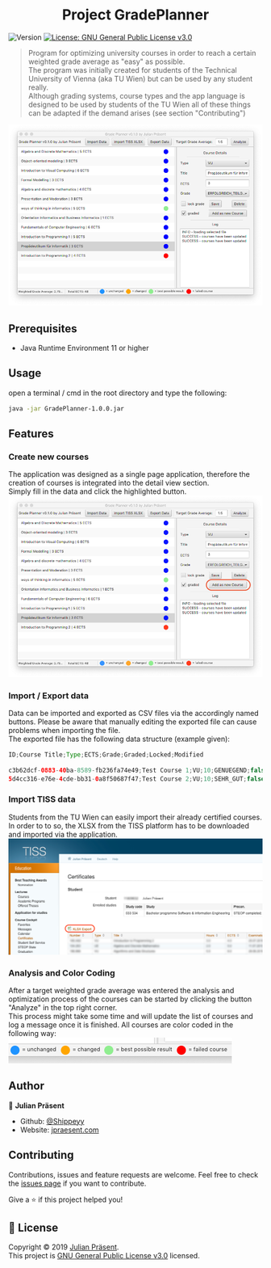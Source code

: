 <h1 align="center">Project GradePlanner</h1>
<p>
  <img alt="Version" src="https://img.shields.io/badge/version-v1.0.0-green.svg?cacheSeconds=2592000" />
  <a href="https://www.gnu.org/licenses/gpl-3.0.de.html">
    <img alt="License: GNU General Public License v3.0" src="https://img.shields.io/badge/License-GNU General Public License v3.0-yellow.svg" target="_blank" />
  </a>
</p>

> Program for optimizing university courses in order to reach a certain weighted grade average as &#34;easy&#34; as possible. <br>
The program was initially created for students of the Technical University of Vienna (aka TU Wien) but can be used by any student really. <br>
Although grading systems, course types and the app language is designed to be used by students of the TU Wien all of these things can be adapted if the demand arises (see section "Contributing") <br>

![alt application](docs/images/application.png)

## Prerequisites

* Java Runtime Environment 11 or higher

## Usage
open a terminal / cmd in the root directory and type the following:

```sh
java -jar GradePlanner-1.0.0.jar
```

## Features

### Create new courses
The application was designed as a single page application, therefore the creation of courses is integrated into the detail view section. <br>
Simply fill in the data and click the highlighted button. <br>
![alt create-course](docs/images/create-course.png)

### Import / Export data
Data can be imported and exported as CSV files via the accordingly named buttons. Please be aware that manually editing the exported file can cause problems when importing the file. <br>
The exported file has the following data structure (example given): <br>
```java
ID;Course Title;Type;ECTS;Grade;Graded;Locked;Modified
```
```java
c3b62dcf-0883-40ba-8589-fb236fa74e49;Test Course 1;VU;10;GENUEGEND;false;false;false
5d4cc316-e76e-4cde-bb31-0a8f50687f47;Test Course 2;VU;10;SEHR_GUT;false;false;false

```

### Import TISS data
Students from the TU Wien can easily import their already certified courses. In order to to so, the XLSX from the TISS platform has to be downloaded and imported via the application.
![alt tiss-download](docs/images/tiss_blurred.png)

### Analysis and Color Coding
After a target weighted grade average was entered the analysis and optimization process of the courses can be started by clicking the button "Analyze" in the top right corner. <br>
This process might take some time and will update the list of courses and log a message once it is finished. All courses are color coded in the following way: 
![alt tiss-download](docs/images/color-codes.png)

## Author

👤 **Julian Präsent**

* Github: [@Shippeyy](https://github.com/Shippeyy)
* Website: [jpraesent.com](https://jpraesent.com)

## Contributing

Contributions, issues and feature requests are welcome.
Feel free to check the [issues page](https://github.com/Shippeyy/GradePlanner/issues) if you want to contribute.

Give a ⭐️ if this project helped you!

## 📝 License

Copyright © 2019 [Julian Präsent](https://github.com/Shippeyy).<br />
This project is [GNU General Public License v3.0](https://www.gnu.org/licenses/gpl-3.0.de.html) licensed.